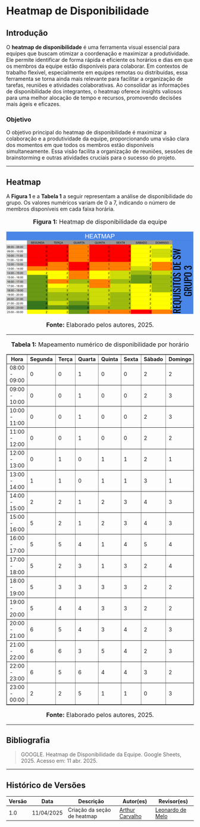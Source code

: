# Heatmap de Disponibilidade

## Introdução

O **heatmap de disponibilidade** é uma ferramenta visual essencial para equipes que buscam otimizar a coordenação e maximizar a produtividade. Ele permite identificar de forma rápida e eficiente os horários e dias em que os membros da equipe estão disponíveis para colaborar. Em contextos de trabalho flexível, especialmente em equipes remotas ou distribuídas, essa ferramenta se torna ainda mais relevante para facilitar a organização de tarefas, reuniões e atividades colaborativas. Ao consolidar as informações de disponibilidade dos integrantes, o heatmap oferece insights valiosos para uma melhor alocação de tempo e recursos, promovendo decisões mais ágeis e eficazes.

### Objetivo

O objetivo principal do heatmap de disponibilidade é maximizar a colaboração e a produtividade da equipe, proporcionando uma visão clara dos momentos em que todos os membros estão disponíveis simultaneamente. Essa visão facilita a organização de reuniões, sessões de brainstorming e outras atividades cruciais para o sucesso do projeto.

---

## Heatmap

A **Figura 1** e a **Tabela 1** a seguir representam a análise de disponibilidade do grupo. Os valores numéricos variam de 0 a 7, indicando o número de membros disponíveis em cada faixa horária.

<div align="center">
  <font size="3">
    <p style="text-align: center"><b>Figura 1:</b> Heatmap de disponibilidade da equipe</p>
  </font>
</div>

<div align="center">
  <img src="../../assets/img/HeadMap (1).png" alt="Heatmap de Disponibilidade" width="800px">
</div>

<div align="center">
  <font size="3">
    <p style="text-align: center"><b>Fonte:</b> Elaborado pelos autores, 2025.</p>
  </font>
</div>

---

<div align="center">
  <font size="3">
    <p style="text-align: center"><b>Tabela 1:</b> Mapeamento numérico de disponibilidade por horário</p>
  </font>
</div>

<div align="center">
  <table border="1" cellpadding="5">
    <thead>
      <tr>
        <th>Hora</th>
        <th>Segunda</th>
        <th>Terça</th>
        <th>Quarta</th>
        <th>Quinta</th>
        <th>Sexta</th>
        <th>Sábado</th>
        <th>Domingo</th>
      </tr>
    </thead>
    <tbody>
      <tr><td>08:00 - 09:00</td><td>0</td><td>0</td><td>1</td><td>0</td><td>0</td><td>2</td><td>2</td></tr>
      <tr><td>09:00 - 10:00</td><td>0</td><td>0</td><td>1</td><td>0</td><td>0</td><td>2</td><td>3</td></tr>
      <tr><td>10:00 - 11:00</td><td>0</td><td>0</td><td>1</td><td>0</td><td>0</td><td>2</td><td>3</td></tr>
      <tr><td>11:00 - 12:00</td><td>0</td><td>0</td><td>1</td><td>0</td><td>0</td><td>2</td><td>2</td></tr>
      <tr><td>12:00 - 13:00</td><td>0</td><td>1</td><td>0</td><td>1</td><td>1</td><td>2</td><td>1</td></tr>
      <tr><td>13:00 - 14:00</td><td>1</td><td>1</td><td>0</td><td>1</td><td>1</td><td>3</td><td>1</td></tr>
      <tr><td>14:00 - 15:00</td><td>2</td><td>2</td><td>1</td><td>2</td><td>3</td><td>4</td><td>3</td></tr>
      <tr><td>15:00 - 16:00</td><td>5</td><td>2</td><td>1</td><td>2</td><td>3</td><td>4</td><td>3</td></tr>
      <tr><td>16:00 - 17:00</td><td>5</td><td>5</td><td>4</td><td>1</td><td>4</td><td>5</td><td>4</td></tr>
      <tr><td>17:00 - 18:00</td><td>5</td><td>2</td><td>3</td><td>1</td><td>3</td><td>2</td><td>4</td></tr>
      <tr><td>18:00 - 19:00</td><td>5</td><td>3</td><td>3</td><td>3</td><td>3</td><td>2</td><td>2</td></tr>
      <tr><td>19:00 - 20:00</td><td>5</td><td>4</td><td>4</td><td>3</td><td>3</td><td>2</td><td>2</td></tr>
      <tr><td>20:00 - 21:00</td><td>6</td><td>5</td><td>4</td><td>3</td><td>4</td><td>2</td><td>3</td></tr>
      <tr><td>21:00 - 22:00</td><td>6</td><td>6</td><td>3</td><td>5</td><td>4</td><td>2</td><td>3</td></tr>
      <tr><td>22:00 - 23:00</td><td>6</td><td>5</td><td>6</td><td>4</td><td>4</td><td>3</td><td>2</td></tr>
      <tr><td>23:00 - 00:00</td><td>2</td><td>2</td><td>5</td><td>1</td><td>1</td><td>0</td><td>3</td></tr>
    </tbody>
  </table>
</div>

<div align="center">
  <font size="3">
    <p style="text-align: center"><b>Fonte:</b> Elaborado pelos autores, 2025.</p>
  </font>
</div>

---

## Bibliografia

> GOOGLE. Heatmap de Disponibilidade da Equipe. Google Sheets, 2025. Acesso em: 11 abr. 2025.

---

## Histórico de Versões

| Versão | Data       | Descrição                           | Autor(es) | Revisor(es) |
|--------|------------|-------------------------------------|-----------|-------------|
| 1.0    | 11/04/2025 | Criação da seção de heatmap         | [Arthur Carvalho](https://github.com/arthurlleite) | [Leonardo de Melo](https://github.com/leozinlima) |
